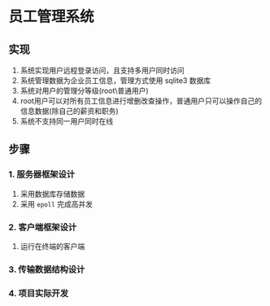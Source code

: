 # 员工管理系统
## 实现
1. 系统实现用户远程登录访问，且支持多用户同时访问
2. 系统管理数据为企业员工信息，管理方式使用 sqlite3 数据库
3. 系统对用户的管理分等级(root\普通用户)
4. root用户可以对所有员工信息进行增删改查操作，普通用户只可以操作自己的信息数据(除自己的薪资和职务)
5. 系统不支持同一用户同时在线
## 步骤
### 1. 服务器框架设计
1. 采用数据库存储数据
2. 采用 `epoll` 完成高并发
### 2. 客户端框架设计
1. 运行在终端的客户端
### 3. 传输数据结构设计
### 4. 项目实际开发